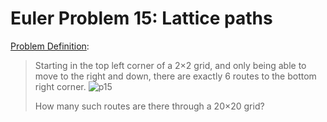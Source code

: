 # Euler Problem 15: Lattice paths

[Problem Definition](https://projecteuler.net/problem=15):
>    Starting in the top left corner of a 2×2 grid, and only being able to move to the right and down, there are
>    exactly 6 routes to the bottom right corner.
>	![p15](https://projecteuler.net/project/images/p015.gif)    
>
>    How many such routes are there through a 20×20 grid?

